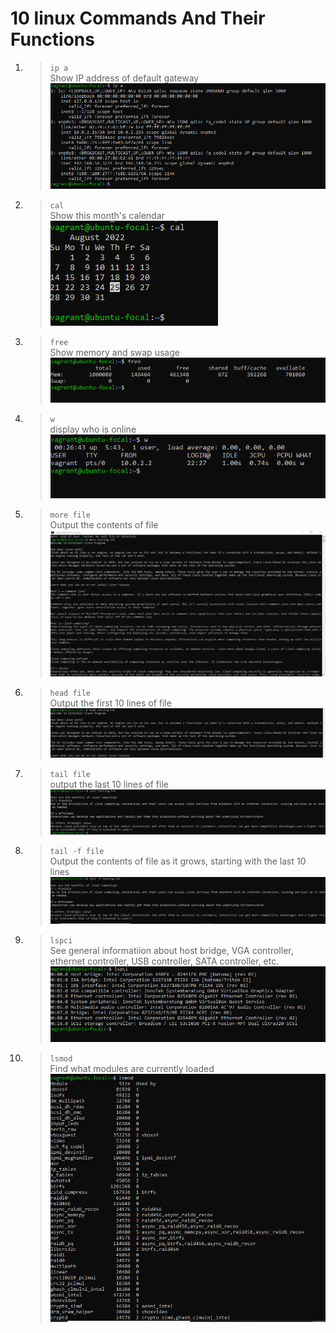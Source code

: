 # 10 linux Commands And Their Functions


1. >`ip a ` <br>
    Show IP address of default gateway   
    ![ip a](images/ip%20a.png)

2. >`cal` <br>
    Show this month's calendar
    ![cal](images/cal.png)

3. >`free ` <br>
   Show memory and swap usage
   ![free](images/free.png)

4. >`w` <br>
   display who is online
   ![w](images/w.png)

5. >`more file` <br>
    Output the contents of file
    ![more file](images/more%20file.png)

6. >`head file` <br>
    Output the first 10 lines of file
    ![head file](images/head.png)

7. >`tail file` <br>
    output the last 10 lines of file
    ![tail](images/tail.png)

8. >`tail -f file` <br>
    Output the contents of file as it grows, starting with the last 10 lines
    ![tail -f file](images/tail%20-f.png)

9. >`lspci` <br>
    See general informatiion about host bridge, VGA controller, ethernet controller, USB controller, SATA controller, etc.
    ![lspci](images/lspci.png)

10. >`lsmod` <br>
    Find what modules are currently loaded 
    ![lsmod](images/lsmod.png)
   